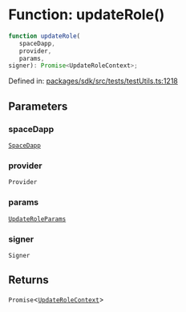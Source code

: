 # Function: updateRole()

```ts
function updateRole(
   spaceDapp, 
   provider, 
   params, 
signer): Promise<UpdateRoleContext>;
```

Defined in: [packages/sdk/src/tests/testUtils.ts:1218](https://github.com/towns-protocol/towns/blob/0db1fd0ac7258e8db8cedfb6183e8eade8284fa1/packages/sdk/src/tests/testUtils.ts#L1218)

## Parameters

### spaceDapp

[`SpaceDapp`](../../Towns-Protocol-Web3/classes/SpaceDapp.md)

### provider

`Provider`

### params

[`UpdateRoleParams`](../../Towns-Protocol-Web3/interfaces/UpdateRoleParams.md)

### signer

`Signer`

## Returns

`Promise`\<[`UpdateRoleContext`](../interfaces/UpdateRoleContext.md)\>
